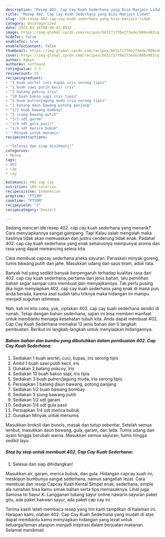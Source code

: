 ```yaml
---
description: "Resep 402. Cap Cay Kuah Sederhana yang Bisa Manjain Lidah"
title: "Resep 402. Cap Cay Kuah Sederhana yang Bisa Manjain Lidah"
slug: 320-resep-402-cap-cay-kuah-sederhana-yang-bisa-manjain-lidah
category: Uncategorized
date: 2023-03-16T08:40:42.893Z
image: https://img-global.cpcdn.com/recipes/b631f17f6e273ede/680x482cq70/402-cap-cay-kuah-sederhana-foto-resep-utama.jpg
hideToc: false
enableToc: true
enableTocContent: false
thumbnail: https://img-global.cpcdn.com/recipes/b631f17f6e273ede/680x482cq70/402-cap-cay-kuah-sederhana-foto-resep-utama.jpg
cover: https://img-global.cpcdn.com/recipes/b631f17f6e273ede/680x482cq70/402-cap-cay-kuah-sederhana-foto-resep-utama.jpg
author: Admin
authorAv: notfound
ratingvalue: 3.3
reviewcount: 19
recipeingredient:
- "1 buah wortel cuci kupas iris serong tipis"
- "1 buah sawi putih kecil iris"
- "2 batang pokcoy iris"
- "10 buah bakso sapi iris tipis"
- "3 buah putrenjagung muda iria serong tipis"
- "1 batang daun bawang potong panjang"
- "1/2 buah bawang bombay"
- "3 siung bawang putih"
- "1/2 sdt garam"
- "1/4 sdt gula pasir"
- "1/4 sdt merica bubuk"
- " Minyak untuk menumis"
recipeinstructions:

- "Selesai dan siap dinikmati!"
categories:
- Resep
tags:
- 402
- cap
- cay

katakunci: 402 cap cay 
nutrition: 189 calories
recipecuisine: Indonesian
preptime: "PT13M"
cooktime: "PT58M"
recipeyield: "3"
recipecategory: Dessert

---
```



Sedang mencari ide resep 402. cap cay kuah sederhana yang menarik? Cara menyiapkannya sangat gampang. Tapi Kalau salah mengolah maka hasilnya tidak akan memuaskan dan justru cenderung tidak enak. Padahal 402. cap cay kuah sederhana yang enak seharusnya mempunyai aroma dan rasa yang dapat memancing selera kita.


Cara membuat capcay sederhana aneka sayuran. Panaskan minyak goreng, tumis bawang putih dan jahe. Masukkan udang dan saus tiram, aduk rata.

Banyak hal yang sedikit banyak berpengaruh terhadap kualitas rasa dari 402. cap cay kuah sederhana, pertama dari jenis bahan, lalu pemilihan bahan segar sampai cara membuat dan menyajikannya. Tak perlu pusing jika ingin menyiapkan 402. cap cay kuah sederhana yang enak di mana pun anda berada, karena asal sudah tahu triknya maka hidangan ini mampu menjadi suguhan istimewa.


Nah, kali ini kita coba, yuk, ciptakan 402. cap cay kuah sederhana sendiri di rumah. Tetap dengan bahan sederhana, sajian ini bisa memberi manfaat untuk membantu menjaga kesehatan tubuh kita. Anda dapat membuat 402. Cap Cay Kuah Sederhana memakai 12 jenis bahan dan 0 langkah pembuatan. Berikut ini langkah-langkah untuk menyiapkan hidangannya.

<!--inarticleads1-->

##### Bahan-bahan dan bumbu yang dibutuhkan dalam pembuatan 402. Cap Cay Kuah Sederhana:

1. Sediakan 1 buah wortel, cuci, kupas, iris serong tipis
1. Ambil 1 buah sawi putih kecil, iris
1. Gunakan 2 batang pokcoy, iris
1. Sediakan 10 buah bakso sapi, iris tipis
1. Sediakan 3 buah putren/jagung muda, iria serong tipis
1. Persiapkan 1 batang daun bawang, potong panjang
1. Sediakan 1/2 buah bawang bombay
1. Sediakan 3 siung bawang putih
1. Sediakan 1/2 sdt garam
1. Sediakan 1/4 sdt gula pasir
1. Persiapkan 1/4 sdt merica bubuk
1. Gunakan  Minyak untuk menumis


Masukkan brokoli dan buncis, masak dan tutup sebentar. Setelah semua lembut, masukkan daun bawang, gula, garam, dan lada. Tumis udang dan ayam hingga berubah warna. Masukkan semua sayuran, tumis hingga sedikit layu. 

<!--inarticleads2-->

##### Step by step untuk membuat 402. Cap Cay Kuah Sederhana:


1. Selesai dan siap dihidangkan!

Masukkan air, garam, merica bubuk, dan gula. Hidangan capcay kuah ini, meskipun bumbunya sangat sederhana, namun sangatlah lezat. Cara membuat dan resep Capcay Kuah Kental Simpel enak, sederhana, simple ala rumahan bisa kamu simak bahan serta tips memasaknya. Lihat juga Samosa Isi Sayur K. Langganan tukang sayur online nawarin sayuran paket gitu, ada paket bakwan sayur, ada paket cap cay ini. 

Terima kasih telah membaca resep yang tim kami tampilkan di halaman ini. Harapan kami, olahan 402. Cap Cay Kuah Sederhana yang mudah di atas dapat membantu kamu menyiapkan hidangan yang lezat untuk keluarga/teman ataupun menjadi inspirasi dalam berjualan makanan. Selamat menikmati
